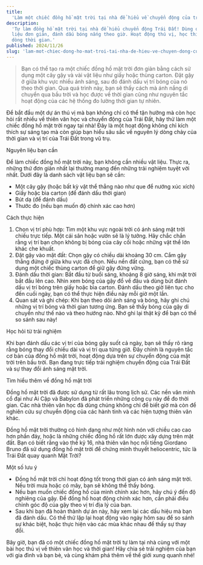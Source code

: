 ```yaml
---
title:
  'Làm một chiếc đồng hồ mặt trời tại nhà để hiểu về chuyển động của trái đất?'
description:
  'Tự làm đồng hồ mặt trời tại nhà để hiểu chuyển động Trái Đất! Dùng que và vật
  liệu đơn giản, đánh dấu bóng nắng theo giờ. Hoạt động thú vị, học thiên văn và
  dòng thời gian.'
published: 2024/11/26
slug: 'lam-mot-chiec-dong-ho-mat-troi-tai-nha-de-hieu-ve-chuyen-dong-cua-trai-dat'
---
```


> Bạn có thể tạo ra một chiếc đồng hồ mặt trời đơn giản bằng cách sử dụng một
> cây gậy và vài vật liệu như giấy hoặc thùng carton. Đặt gậy ở giữa khu vực
> nhiều ánh sáng, sau đó đánh dấu vị trí bóng của nó theo thời gian. Qua quá
> trình này, bạn sẽ thấy cách mà ánh nắng di chuyển qua bầu trời và học được về
> thời gian cũng như nguyên tắc hoạt động của các hệ thống đo lường thời gian tự
> nhiên.

Để bắt đầu một dự án thú vị mà bạn không chỉ có thể tận hưởng mà còn học hỏi rất
nhiều về thiên văn học và chuyển động của Trái Đất, hãy thử làm một chiếc đồng
hồ mặt trời ngay tại nhà! Đây là một hoạt động không chỉ kích thích sự sáng tạo
mà còn giúp bạn hiểu sâu sắc về nguyên lý dòng chảy của thời gian và vị trí của
Trái Đất trong vũ trụ.

Nguyên liệu bạn cần

Để làm chiếc đồng hồ mặt trời này, bạn không cần nhiều vật liệu. Thực ra, những
thứ đơn giản nhất lại thường mang đến những trải nghiệm tuyệt vời nhất. Dưới đây
là danh sách vật liệu bạn sẽ cần:

- Một cây gậy (hoặc bất kỳ vật thể thẳng nào như que để nướng xúc xích)
- Giấy hoặc bìa carton (để đánh dấu thời gian)
- Bút dạ (để đánh dấu)
- Thước đo (nếu bạn muốn độ chính xác cao hơn)

Cách thực hiện

1. Chọn vị trí phù hợp: Tìm một khu vực ngoài trời có ánh sáng mặt trời chiếu
   trực tiếp. Một cái sân hoặc vườn sẽ là lý tưởng. Hãy chắc chắn rằng vị trí
   bạn chọn không bị bóng của cây cối hoặc những vật thể lớn khác che khuất.
2. Đặt gậy vào mặt đất: Chọn gậy có chiều dài khoảng 30 cm. Cắm gậy thẳng đứng ở
   giữa khu vực đã chọn. Nếu nền đất cứng, bạn có thể sử dụng một chiếc thùng
   carton để giữ gậy đứng vững.
3. Đánh dấu thời gian: Bắt đầu từ buổi sáng, khoảng 8 giờ sáng, khi mặt trời bắt
   đầu lên cao. Nhìn xem bóng của gậy đổ về đâu và dùng bút đánh dấu vị trí bóng
   trên giấy hoặc bìa carton. Đánh dấu theo giờ liên tục cho đến cuối ngày, bạn
   có thể thực hiện điều này mỗi giờ một lần.
4. Quan sát và ghi chép: Khi bạn theo dõi ánh sáng và bóng, hãy ghi chú những vị
   trí bóng và thời gian tương ứng. Bạn sẽ thấy bóng của gậy di chuyển như thế
   nào và theo hướng nào. Nhớ ghi lại thật kỹ để bạn có thể so sánh sau này!

Học hỏi từ trải nghiệm

Khi bạn đánh dấu các vị trí của bóng gậy suốt cả ngày, bạn sẽ thấy rõ ràng rằng
bóng thay đổi chiều dài và vị trí qua từng giờ. Đây chính là nguyên tắc cơ bản
của đồng hồ mặt trời, hoạt động dựa trên sự chuyển động của mặt trời trên bầu
trời. Bạn đang trực tiếp trải nghiệm chuyển động của Trái Đất và sự thay đổi ánh
sáng mặt trời.

Tìm hiểu thêm về đồng hồ mặt trời

Đồng hồ mặt trời đã được sử dụng từ rất lâu trong lịch sử. Các nền văn minh cổ
đại như Ai Cập và Babylon đã phát triển những công cụ này để đo thời gian. Các
nhà thiên văn học đã dùng chúng không chỉ để biết giờ mà còn để nghiên cứu sự
chuyển động của các hành tinh và các hiện tượng thiên văn khác.

Đồng hồ mặt trời thường có hình dạng như một hình nón với chiều cao cao hơn phần
đáy, hoặc là những chiếc đồng hồ rất lớn được xây dựng trên mặt đất. Bạn có biết
rằng vào thế kỷ 16, nhà thiên văn học nổi tiếng Giordano Bruno đã sử dụng đồng
hồ mặt trời để chứng minh thuyết heliocentric, tức là Trái Đất quay quanh Mặt
Trời?

Một số lưu ý

- Đồng hồ mặt trời chỉ hoạt động tốt trong thời gian có ánh sáng mặt trời. Nếu
  trời mưa hoặc có mây, bạn sẽ không thể thấy bóng.
- Nếu bạn muốn chiếc đồng hồ của mình chính xác hơn, hãy chú ý đến độ nghiêng
  của gậy. Để đồng hồ hoạt động chính xác hơn, cần phải điều chỉnh góc độ của
  gậy theo vị trí địa lý của bạn.
- Sau khi bạn đã hoàn thành dự án này, hãy xem lại các dấu hiệu mà bạn đã đánh
  dấu. Có thể thử lặp lại hoạt động vào ngày hôm sau để so sánh sự khác biệt,
  hoặc thực hiện vào các mùa khác nhau để thấy sự thay đổi.

Bây giờ, bạn đã có một chiếc đồng hồ mặt trời tự làm tại nhà cùng với một bài
học thú vị về thiên văn học và thời gian! Hãy chia sẻ trải nghiệm của bạn với
gia đình và bạn bè, và cùng khám phá thêm về thế giới xung quanh nhé!
